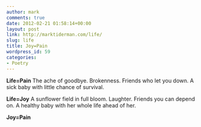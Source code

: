 ```yaml
---
author: mark
comments: true
date: 2012-02-21 01:58:14+00:00
layout: post
link: http://marktiderman.com/life/
slug: life
title: Joy=Pain
wordpress_id: 59
categories:
- Poetry
---
```


**Life=Pain**
The ache of goodbye.
Brokenness.
Friends who let you down.
A sick baby with little chance of survival.

**Life=Joy**
A sunflower field in full bloom.
Laughter.
Friends you can depend on.
A healthy baby with her whole life ahead of her.

**Joy=Pain**
